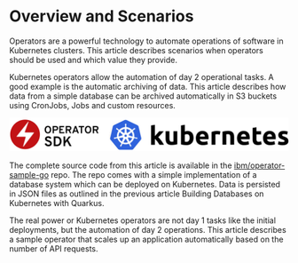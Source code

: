 # Overview and Scenarios

Operators are a powerful technology to automate operations of software in Kubernetes clusters. This article describes scenarios when operators should be used and which value they provide.

Kubernetes operators allow the automation of day 2 operational tasks. A good example is the automatic archiving of data. This article describes how data from a simple database can be archived automatically in S3 buckets using CronJobs, Jobs and custom resources.

![Getting Started](./images/operators-benefits.jpeg)
<!-- ![Getting Started](http://heidloff.net/wp-content/uploads/2022/04/operators-benefits.jpg) -->

The complete source code from this article is available in the [ibm/operator-sample-go](https://github.com/IBM/operator-sample-go) repo. The repo comes with a simple implementation of a database system which can be deployed on Kubernetes. Data is persisted in JSON files as outlined in the previous article Building Databases on Kubernetes with Quarkus.

The real power or Kubernetes operators are not day 1 tasks like the initial deployments, but the automation of day 2 operations. This article describes a sample operator that scales up an application automatically based on the number of API requests.